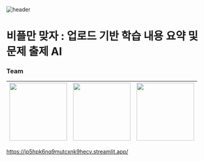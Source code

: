 ![header](https://capsule-render.vercel.app/api?type=wave&color=auto&height=300§ion=header&text=For%20The%20B%20Plus&fontSize=90)

# 비플만 맞자 : 업로드 기반 학습 내용 요약 및 문제 출제 AI
### Team
|<img src="https://avatars.githubusercontent.com/u/75469131?v=4" width="150" height="150"/>|<img src="https://avatars.githubusercontent.com/u/9919?v=4" width="150" height="150"/>|<img src="https://avatars.githubusercontent.com/u/18133?v=4" width="150" height="150"/>|
|:-:|:-:|:-:|

https://jp5hpk6nq9mutcxnk9hecv.streamlit.app/
